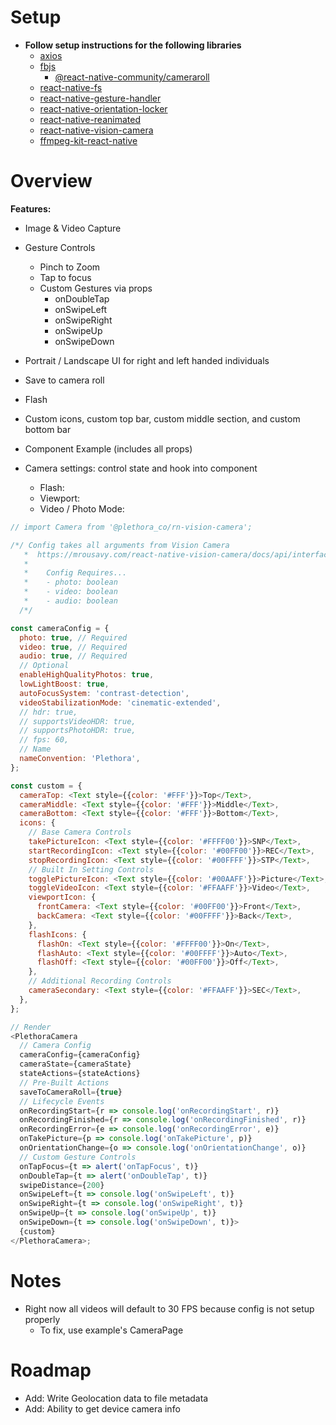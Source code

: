 # Setup

- **Follow setup instructions for the following libraries**
  - [axios](https://github.com/axios/axios)
  - [fbjs](https://github.com/facebook/fbjs)
    - [@react-native-community/cameraroll](https://github.com/react-native-cameraroll/react-native-cameraroll)
  - [react-native-fs](https://github.com/itinance/react-native-fs)
  - [react-native-gesture-handler](https://github.com/software-mansion/react-native-gesture-handler)
  - [react-native-orientation-locker](https://github.com/wonday/react-native-orientation-locker)
  - [react-native-reanimated](https://github.com/software-mansion/react-native-reanimated)
  - [react-native-vision-camera](https://github.com/mrousavy/react-native-vision-camera)
  - [ffmpeg-kit-react-native](https://github.com/tanersener/ffmpeg-kit/tree/main/react-native)

# Overview

**Features:**

- Image & Video Capture
- Gesture Controls
  - Pinch to Zoom
  - Tap to focus
  - Custom Gestures via props
    - onDoubleTap
    - onSwipeLeft
    - onSwipeRight
    - onSwipeUp
    - onSwipeDown
- Portrait / Landscape UI for right and left handed individuals
- Save to camera roll
- Flash
- Custom icons, custom top bar, custom middle section, and custom bottom bar
- Component Example (includes all props)
- Camera settings: control state and hook into component

  - Flash:
  - Viewport:
  - Video / Photo Mode:

```javascript
// import Camera from '@plethora_co/rn-vision-camera';

/*/ Config takes all arguments from Vision Camera
   *  https://mrousavy.com/react-native-vision-camera/docs/api/interfaces/CameraProps
   * 
   *    Config Requires...
   *    - photo: boolean
   *    - video: boolean
   *    - audio: boolean
  /*/

const cameraConfig = {
  photo: true, // Required
  video: true, // Required
  audio: true, // Required
  // Optional
  enableHighQualityPhotos: true,
  lowLightBoost: true,
  autoFocusSystem: 'contrast-detection',
  videoStabilizationMode: 'cinematic-extended',
  // hdr: true,
  // supportsVideoHDR: true,
  // supportsPhotoHDR: true,
  // fps: 60,
  // Name
  nameConvention: 'Plethora',
};

const custom = {
  cameraTop: <Text style={{color: '#FFF'}}>Top</Text>,
  cameraMiddle: <Text style={{color: '#FFF'}}>Middle</Text>,
  cameraBottom: <Text style={{color: '#FFF'}}>Bottom</Text>,
  icons: {
    // Base Camera Controls
    takePictureIcon: <Text style={{color: '#FFFF00'}}>SNP</Text>,
    startRecordingIcon: <Text style={{color: '#00FF00'}}>REC</Text>,
    stopRecordingIcon: <Text style={{color: '#00FFFF'}}>STP</Text>,
    // Built In Setting Controls
    togglePictureIcon: <Text style={{color: '#00AAFF'}}>Picture</Text>,
    toggleVideoIcon: <Text style={{color: '#FFAAFF'}}>Video</Text>,
    viewportIcon: {
      frontCamera: <Text style={{color: '#00FF00'}}>Front</Text>,
      backCamera: <Text style={{color: '#00FFFF'}}>Back</Text>,
    },
    flashIcons: {
      flashOn: <Text style={{color: '#FFFF00'}}>On</Text>,
      flashAuto: <Text style={{color: '#00FFFF'}}>Auto</Text>,
      flashOff: <Text style={{color: '#00FF00'}}>Off</Text>,
    },
    // Additional Recording Controls
    cameraSecondary: <Text style={{color: '#FFAAFF'}}>SEC</Text>,
  },
};

// Render
<PlethoraCamera
  // Camera Config
  cameraConfig={cameraConfig}
  cameraState={cameraState}
  stateActions={stateActions}
  // Pre-Built Actions
  saveToCameraRoll={true}
  // Lifecycle Events
  onRecordingStart={r => console.log('onRecordingStart', r)}
  onRecordingFinished={r => console.log('onRecordingFinished', r)}
  onRecordingError={e => console.log('onRecordingError', e)}
  onTakePicture={p => console.log('onTakePicture', p)}
  onOrientationChange={o => console.log('onOrientationChange', o)}
  // Custom Gesture Controls
  onTapFocus={t => alert('onTapFocus', t)}
  onDoubleTap={t => alert('onDoubleTap', t)}
  swipeDistance={200}
  onSwipeLeft={t => console.log('onSwipeLeft', t)}
  onSwipeRight={t => console.log('onSwipeRight', t)}
  onSwipeUp={t => console.log('onSwipeUp', t)}
  onSwipeDown={t => console.log('onSwipeDown', t)}>
  {custom}
</PlethoraCamera>;
```

# Notes

- Right now all videos will default to 30 FPS because config is not setup properly
  - To fix, use example's CameraPage

# Roadmap

- Add: Write Geolocation data to file metadata
- Add: Ability to get device camera info
